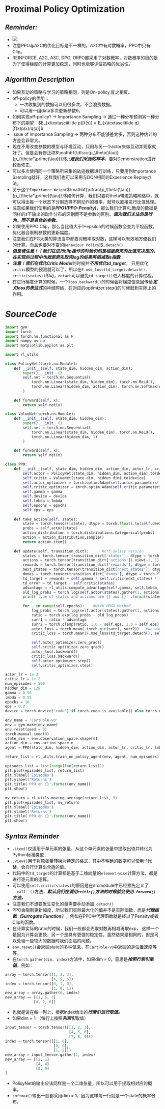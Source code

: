 # Proximal Policy Optimization
## ***Reminder:***
- ![](4.png)
- 注意PPO与A2C的优化目标是不一样的，A2C中有对数概率，PPO中只有Clip。
- REINFORCE, A2C, A3C, DPO, ORPO都采用了对数概率，对数概率的目的是为了使得梯度的计算更加稳定，同时也能够评估策略的优劣性。

## ***Algorithm Description***
- 如果互动的策略与学习的策略相同，则是On-policy,反之相反。
- off-policy的优势：
	- 一次收集到的数据可以用很多次，不会浪费数据。
	- 可以用一组data多次更新参数θ。
- 如何实现off-policy? -> Importance Sampling -> 通过一种分布预测另一种分布下的期望：$E_{x\textasciitilde p}[f(x)] = E_{x\textasciitilde q}[f(x)p(x)/q(x)]$
- Issue of Importance Sampling -> 两种分布不能够差太多，否则这种估计的方差会非常大。
- 现在不用改变参数的模型与环境互动，只用与另一个actor来做互动并观察就好了。但是会有修正项$\mathbf{\dfrac{p_\theta(\tau)}{p_{\theta^\prime(\tau)}}}$,$\tau$***是我们采到的样本***。要对Demonstration进行权重修正。
- 可以多次使用同一个策略所采集的轨迹数据进行训练，只要用到Importance Sampling就好，这样我们也可以采用与DQN相同的Experience Replay办法。
- 关于这个`Importance Weight`$\mathbf{\dfrac{p_\theta(\tau)}{p_{\theta^\prime}(\tau)}}$如何计算，我们只要将theta带进策略网络中，就可以得出每一个状态下分别选择不同动作的概率，就可以直接进行比值处理。
- 注意如果我们使用的是***PPO1(PPO-Penalty)***，那么我们计算KL散度的数据是同样的s下输出的动作分布的区别而不是参数的区别。***因为我们关注的是行为，而不是具体的参数。***
- 如果使用PPO Clip，那么当比值大于1+epsilon的时候函数会变为平坦函数，优化器会限制参数的更新幅度。
- 注意我们在PG大类的算法当中都要对概率取对数，这样可以有效地方便我们的计算。而且也要对不变的`Behaviour Policy`取`.detach()`
- ***但是请注意！！我们在进行clip操作的时候仍然是根据原来的比值来决定的，在实现的过程中也就是原先取完log的结果再相减取e指数***.
- ***注意！我们在优化Critic Model***的时候并***不用优化td_target***， 只用优化`critic`模型的预测就可以了，所以在`F.mse_loss(td_target.detach(), critic(states))`即可，`detach`可以避免`td_target()`进入梯度的计算过程。
- 在进行梯度计算的时候，一个`loss.backward()`的时候会将梯度信息回传给***定义loss的表达式***的神经网络，在对应的optimizer.step()的时候起到实际上的作用。
# ***SourceCode***
```python
import gym  
import torch  
import torch.nn.functional as F  
import numpy as np  
import matplotlib.pyplot as plt  
  
import rl_utils  
  
class PolicyNet(torch.nn.Module):  
    def __init__(self, state_dim, hidden_dim, action_dim):  
        super().__init__()  
        self.net = torch.nn.Sequential(  
            torch.nn.Linear(state_dim, hidden_dim), torch.nn.ReLU(),  
            torch.nn.Linear(hidden_dim, action_dim), torch.nn.Softmax(dim=1)  
        )  
  
    def forward(self, x):  
        return self.net(x)  
  
class ValueNet(torch.nn.Module):  
    def __init__(self, state_dim, hidden_dim):  
        super().__init__()  
        self.net = torch.nn.Sequential(  
            torch.nn.Linear(state_dim, hidden_dim), torch.nn.ReLU(),  
            torch.nn.Linear(hidden_dim, 1)  
        )  
  
    def forward(self, x):  
        return self.net(x)  
  
class PPO:  
    def __init__(self, state_dim, hidden_dim, action_dim, actor_lr, critic_lr, lmbda, epochs, eps, gamma, device):  
        self.actor = PolicyNet(state_dim, hidden_dim, action_dim).to(device)  
        self.critic = ValueNet(state_dim, hidden_dim).to(device)  
        self.actor_optimizer = torch.optim.Adam(self.actor.parameters(), lr = actor_lr)  
        self.critic_optimizer = torch.optim.Adam(self.critic.parameters(), lr = critic_lr)  
        self.gamma = gamma  
        self.device = device  
        self.lmbda = lmbda  
        self.epochs = epochs  
        self.eps = eps  
  
    def take_action(self, state):  
        state = torch.tensor([state], dtype = torch.float).to(self.device)  
        probs = self.actor(state)  
        action_distribution = torch.distributions.Categorical(probs)  
        action = action_distribution.sample()  
        return action.item()  
  
    def update(self, transition_dict):      #off-policy version  
        states = torch.tensor(transition_dict['states'], dtype = torch.float).to(self.device)  
        actions = torch.tensor(transition_dict['actions']).view(-1, 1).to(self.device)  
        rewards = torch.tensor(transition_dict['rewards'], dtype = torch.float).view(-1, 1).to(self.device)  
        next_states = torch.tensor(transition_dict['next_states'], dtype = torch.float).to(self.device)  
        dones = torch.tensor(transition_dict['dones'], dtype = torch.float).view(-1, 1).to(self.device)  
        td_target = rewards + self.gamma * self.critic(next_states) * (1 - dones)  
        td_error = td_target - self.critic(states)  
        advantage = rl_utils.compute_advantage(self.gamma, self.lmbda, td_error.cpu()).to(self.device)  
        old_log_probs = torch.log(self.actor(states).gather(1, actions)).detach()       #note the log and the detach()  
        print('type of states and actions are {} and {}' .format(states.shape, actions.shape))  
  
        for _ in range(self.epochs):    #with MBGD Method  
            log_probs = torch.log(self.actor(states).gather(1, actions))  
            ratio = torch.exp(log_probs - old_log_probs)  
            surr1 = ratio * advantage  
            surr2 = torch.clamp(ratio, 1.0 - self.eps, 1.0 + self.eps) * advantage  
            actor_loss = torch.mean(-torch.min(surr1, surr2))   #we want to maximize the actual objective function  
            critic_loss = torch.mean(F.mse_loss(td_target.detach(), self.critic(states)))  
  
            self.actor_optimizer.zero_grad()  
            self.critic_optimizer.zero_grad()  
            actor_loss.backward()  
            critic_loss.backward()  
            self.actor_optimizer.step()  
            self.critic_optimizer.step()  
  
actor_lr = 1e-3  
critic_lr = 1e-2  
num_episodes = 500  
hidden_dim = 128  
gamma = 0.98  
lmbda = 0.95  
epochs = 10  
eps = 0.2  
device = torch.device('cuda') if torch.cuda.is_available() else torch.device('cpu')  
  
env_name = 'CartPole-v0'  
env = gym.make(env_name)  
env.reset(seed = 0)  
torch.manual_seed(0)  
state_dim = env.observation_space.shape[0]  
action_dim = env.action_space.n  
agent = PPO(state_dim, hidden_dim, action_dim, actor_lr, critic_lr, lmbda, epochs, eps, gamma, device)  
  
return_list = rl_utils.train_on_policy_agent(env, agent, num_episodes)  
  
episodes_list = list(range(len(return_list)))  
plt.plot(episodes_list, return_list)  
plt.xlabel('Episodes')  
plt.ylabel('Returns')  
plt.title('PPO on {}'.format(env_name))  
plt.show()  
  
mv_return = rl_utils.moving_average(return_list, 9)  
plt.plot(episodes_list, mv_return)  
plt.xlabel('Episodes')  
plt.ylabel('Returns')  
plt.title('PPO on {}'.format(env_name))  
plt.show()
```
## ***Syntax Reminder***
- `.item()`仅适用于单元素的张量，从这个单元素的张量中提取出值并转化为Python标准类型
- `.view()`用于将原张量转换为特定的格式，其中不明确的数字可以使用-1代替，会自行计算出合适的值。
- 代码中的`td_target`的计算都是基于二维向量的`element-wise`计算方法，都是进行逐元素的运算。
- 可以使用`self.critic(states)`的原因是在nn.module中已经预先定义了`__call__()`方法，***默认我们在调用`critic()`方法的时候就会使用`.forward()`方法。***
- 注意我们不想要发生变化的量需要手动添加`.detach()`
- PPO会限制更新幅度，所以我们实际最大化的值并不是实际函数，而是***代理函数（Surrogate Function）***。例如在PPO中代理函数就是经过了Penalty或者Clip的函数。
- 在计算实际的ratio的时候，我们一般都会先取对数再相减再取exp， 这样一个是因为计算会更快，另一个是具有更强的稳定性。虽然结果是相同的，但是可以处理一些较大的数据时我们面临的问题。
- `env.reset()`会返回state的多种信息，在`CartPole-v0`中返回的是位置速度等等。
- 在`torch.gather(dim, index)`方法中，如果dim = 0，意思是***按照行索引取值***。例如：
```python
array = torch.tensor([1, 2, 3], 
                     [4, 5, 6])
index = torch.tensor([0, 1, 0], 
                     [1, 0, 1])
new_array = array.gather(0, index)
new_array == [[1, 5, 3]
			 [4, 2, 6]]
```
- 也就是说在每一列上，根据index给出的***行索引进行取值。***
- 如果dim = 1:（每行上按照***列索引***取值）
```python
input_tensor = torch.tensor([[1, 2, 3],
                             [4, 5, 6],
                             [7, 8, 9]])
index = torch.tensor([[1, 0],
                      [0, 0],
                      [1, 2]])
new_array = input_tensor.gather(1, index)
new_array == [[2, 1]
		      [4, 4]
		      [8, 9]
]
```
- PolicyNet的输出应该同样是一个二维张量，所以可以用于提取相对应的概率。
- `softmax()`输出一般都采用dim = 1，因为这样每一行就是一个state的概率分布。